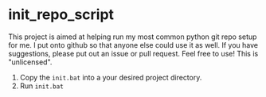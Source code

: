 # init_repo_script

This project is aimed at helping run my most common python git repo setup for me. I put onto github so that anyone else could use it as well. If you have suggestions, please put out an issue or pull request. Feel free to use! This is "unlicensed".

1. Copy the `init.bat` into a your desired project directory.
1. Run `init.bat`